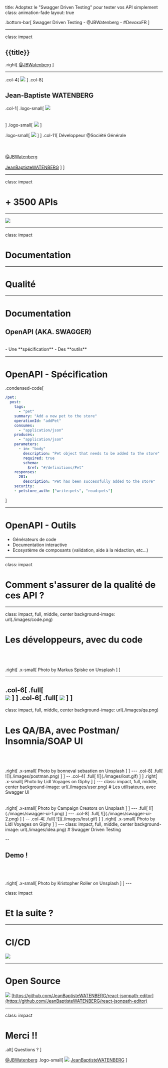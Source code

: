 title: Adoptez le "Swagger Driven Testing" pour tester vos API simplement
class: animation-fade
layout: true

<!-- This slide will serve as the base layout for all your slides -->
.bottom-bar[
  Swagger Driven Testing - @JBWatenberg - #DevoxxFR
]

---

class: impact

## {{title}}

.right[
[@JBWatenberg](https://twitter.com/JBWatenberg)
]

---

.col-4[
    ![](./images/me.png)
]
.col-8[
## Jean-Baptiste WATENBERG

.col-1[
.logo-small[
    ![](./images/logo_sg_muted.svg)<br/><br/><br/>
]
.logo-small[
    ![](./images/twitter.png)
]

.logo-small[
    ![](./images/GitHub-Mark-32px.png) 
]
]
.col-11[
    Développeur @Société Générale<br/><br/><br/><br/>
    [@JBWatenberg](https://twitter.com/JBWatenberg)  <br/><br/>
    [JeanBaptisteWATENBERG](https://github.com/JeanBaptisteWATENBERG)
]
]

---

class: impact
# + 3500 APIs
____
![](./images/sg.png)

---

class: impact
# Documentation
____

# Qualité

---

# Documentation

## OpenAPI (AKA. SWAGGER)

<br/>
   - Une **spécification**
   - Des **outils**

---

# OpenAPI - Spécification
.condensed-code[
```yaml
/pet:
  post:
    tags:
      - "pet"
    summary: "Add a new pet to the store"
    operationId: "addPet"
    consumes:
      - "application/json"
    produces:
      - "application/json"
    parameters:
      - in: "body"
        description: "Pet object that needs to be added to the store"
        required: true
        schema:
          $ref: "#/definitions/Pet"
    responses:
      201:
        description: "Pet has been successfully added to the store"
    security:
    - petstore_auth: ["write:pets", "read:pets"]
```
]

---

# OpenAPI - Outils

   - Générateurs de code
   - Documentation interactive
   - Ecosystème de composants (validation, aide à la rédaction, etc...) 

---

class: impact
# Comment s'assurer de la qualité de ces API ?
---

class: impact, full, middle, center
background-image: url(./images/code.png)
# Les développeurs, avec du code 
<br/>
<br/>
<br/>
.right[
.x-small[
Photo by Markus Spiske on Unsplash
]
]

---
.col-6[
.full[
    <br/>
![](./images/frisby-test.png)
]
]
.col-6[
.full[
![](./images/test-pyramid.png)
]
]
---
class: impact, full, middle, center
background-image: url(./images/qa.png)
# Les QA/BA, avec Postman/ Insomnia/SOAP UI 
<br/>
<br/>
<br/>
.right[
.x-small[
Photo by bonneval sebastien on Unsplash
]
]
---
.col-8[
.full[
![](./images/postman.png)
]
]
--
.col-4[
.full[
![](./images/lost.gif)
]
]
.right[
.x-small[
Photo by Lidl Voyages on Giphy
]
]
---
class: impact, full, middle, center
background-image: url(./images/user.png)
# Les utilisateurs, avec Swagger UI 
<br/>
<br/>
<br/>
.right[
.x-small[
Photo by Campaign Creators on Unsplash
]
]
---
.full[
![](./images/swagger-ui-1.png)
]
---
.col-8[
.full[
![](./images/swagger-ui-2.png)
]
]
--
.col-4[
.full[
![](./images/lost.gif)
]
]
.right[
.x-small[
Photo by Lidl Voyages on Giphy
]
]
---
class: impact, full, middle, center
background-image: url(./images/idea.png)
# Swagger Driven Testing 

--

## Demo !
<br/>
<br/>
<br/>
.right[
.x-small[
Photo by Kristopher Roller on Unsplash
]
]
---

class: impact
# Et la suite ?

---

# CI/CD

![](./images/ci.png)

---

# Open Source


![](./images/react-jsonpath-editor.png)
[https://github.com/JeanBaptisteWATENBERG/react-jsonpath-editor](https://github.com/JeanBaptisteWATENBERG/react-jsonpath-editor)

---

class: impact
# Merci !!

.alt[
Questions ?
]

[@JBWatenberg](https://twitter.com/JBWatenberg)
.logo-small[
    ![](./images/GitHub-Mark-32px.png) [JeanBaptisteWATENBERG](https://github.com/JeanBaptisteWATENBERG)
]
